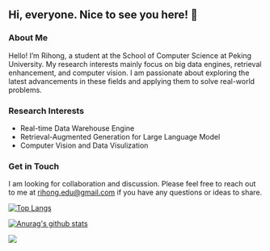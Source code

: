 ## Hi, everyone. Nice to see you here! 👋

<!-- my name is Rihong 👋 and I ❤️ AI and Open-Source -->

<!-- 
- 👋 Hi, I’m @Art
- 👀 I’m interested in ...
- 🌱 I’m currently learning ...
- 💞️ I’m looking to collaborate on ...
- 📫 How to reach me ... 
-->

<!---
Artessay/Artessay is a ✨ special ✨ repository because its `README.md` (this file) appears on your GitHub profile.
You can click the Preview link to take a look at your changes.
--->

### About Me

Hello! I’m Rihong, a student at the School of Computer Science at Peking University. My research interests mainly focus on big data engines, retrieval enhancement, and computer vision. I am passionate about exploring the latest advancements in these fields and applying them to solve real-world problems.

### Research Interests

* Real-time Data Warehouse Engine
* Retrieval-Augmented Generation for Large Language Model
* Computer Vision and Data Visulization

### Get in Touch

I am looking for collaboration and discussion. Please feel free to reach out to me at rihong.edu@gmail.com if you have any questions or ideas to share.

[![Top Langs](https://github-readme-stats.vercel.app/api/top-langs/?username=Artessay&layout=compact)](https://github.com/anuraghazra/github-readme-stats)

[![Anurag's github stats](https://github-readme-stats.vercel.app/api?username=Artessay)](https://github.com/anuraghazra/github-readme-stats)

![](https://komarev.com/ghpvc/?username=Artessay&color=blue)
